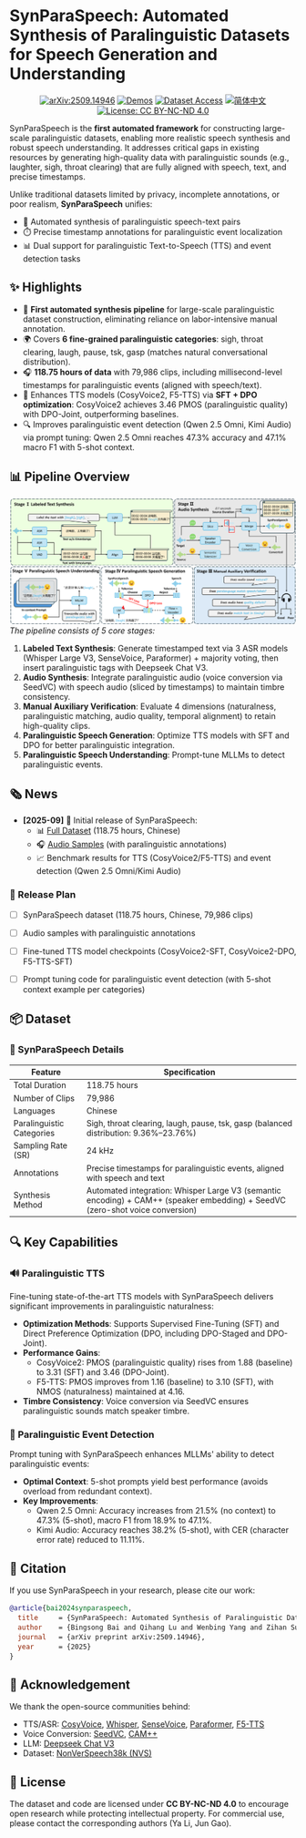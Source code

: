# SynParaSpeech: Automated Synthesis of Paralinguistic Datasets for Speech Generation and Understanding

<div align="center">
    <p>
    <!-- 若有logo可添加：<img src="path/to/logo.png" alt="SynParaSpeech Logo" width="300"> -->
    </p>
    <a href="https://arxiv.org/abs/2509.14946"><img src="https://img.shields.io/badge/arXiv-2509.14946-b31b1b.svg?logo=arxiv&logoColor=white" alt="arXiv:2509.14946"></a>
    <a href="https://shawnpi233.github.io/SynParaSpeech"><img src="https://img.shields.io/badge/Demos-🌐-blue" alt="Demos"></a>
    <a href="https://huggingface.co/datasets/shawnpi/SynParaSpeech"><img src="https://img.shields.io/badge/%F0%9F%A4%97%20Dataset%20Access-Download-orange" alt="Dataset Access"></a>
    <a href="README_zh.md"><img src="https://img.shields.io/badge/语言-简体中文-green" alt="简体中文"></a>
    <a href="https://creativecommons.org/licenses/by-nc-nd/4.0/"><img src="https://img.shields.io/badge/License-CC%20BY--NC--ND%204.0-blue.svg" alt="License: CC BY-NC-ND 4.0"></a>
</div>

SynParaSpeech is the **first automated framework** for constructing large-scale paralinguistic datasets, enabling more realistic speech synthesis and robust speech understanding. It addresses critical gaps in existing resources by generating high-quality data with paralinguistic sounds (e.g., laughter, sigh, throat clearing) that are fully aligned with speech, text, and precise timestamps.

Unlike traditional datasets limited by privacy, incomplete annotations, or poor realism, **SynParaSpeech** unifies:
- 🤖 Automated synthesis of paralinguistic speech-text pairs
- ⏱️ Precise timestamp annotations for paralinguistic event localization
- 📊 Dual support for paralinguistic Text-to-Speech (TTS) and event detection tasks


## ✨ Highlights

- 🚀 **First automated synthesis pipeline** for large-scale paralinguistic dataset construction, eliminating reliance on labor-intensive manual annotation.  
- 🌍 Covers **6 fine-grained paralinguistic categories**: sigh, throat clearing, laugh, pause, tsk, gasp (matches natural conversational distribution).  
- 🎧 **118.75 hours of data** with 79,986 clips, including millisecond-level timestamps for paralinguistic events (aligned with speech/text).  
- 🎤 Enhances TTS models (CosyVoice2, F5-TTS) via **SFT + DPO optimization**: CosyVoice2 achieves 3.46 PMOS (paralinguistic quality) with DPO-Joint, outperforming baselines.  
- 🔍 Improves paralinguistic event detection (Qwen 2.5 Omni, Kimi Audio) via prompt tuning: Qwen 2.5 Omni reaches 47.3% accuracy and 47.1% macro F1 with 5-shot context.  


## 📊 Pipeline Overview

![SynParaSpeech Pipeline](statics/figs/synparaspeech.png)  
*The pipeline consists of 5 core stages:*  
1. **Labeled Text Synthesis**: Generate timestamped text via 3 ASR models (Whisper Large V3, SenseVoice, Paraformer) + majority voting, then insert paralinguistic tags with Deepseek Chat V3.  
2. **Audio Synthesis**: Integrate paralinguistic audio (voice conversion via SeedVC) with speech audio (sliced by timestamps) to maintain timbre consistency.  
3. **Manual Auxiliary Verification**: Evaluate 4 dimensions (naturalness, paralinguistic matching, audio quality, temporal alignment) to retain high-quality clips.  
4. **Paralinguistic Speech Generation**: Optimize TTS models with SFT and DPO for better paralinguistic integration.  
5. **Paralinguistic Speech Understanding**: Prompt-tune MLLMs to detect paralinguistic events.  


## 🗞 News

- **[2025-09]** 🎉 Initial release of SynParaSpeech:
  - 📊 [Full Dataset](https://huggingface.co/datasets/shawnpi/SynParaSpeech) (118.75 hours, Chinese)
  - 🎧 [Audio Samples](https://shawnpi233.github.io/SynParaSpeech) (with paralinguistic annotations)
  - 📈 Benchmark results for TTS (CosyVoice2/F5-TTS) and event detection (Qwen 2.5 Omni/Kimi Audio)

### 📅 Release Plan

- [ ] SynParaSpeech dataset (118.75 hours, Chinese, 79,986 clips)
- [ ] Audio samples with paralinguistic annotations
- [ ] Fine-tuned TTS model checkpoints (CosyVoice2-SFT, CosyVoice2-DPO, F5-TTS-SFT)
- [ ] Prompt tuning code for paralinguistic event detection (with 5-shot context example per categories)


## 📦 Dataset

### 📌 SynParaSpeech Details

| Feature                | Specification                                                                 |
|------------------------|-------------------------------------------------------------------------------|
| Total Duration         | 118.75 hours                                                                  |
| Number of Clips        | 79,986                                                                        |
| Languages              | Chinese                                                                       |
| Paralinguistic Categories | Sigh, throat clearing, laugh, pause, tsk, gasp (balanced distribution: 9.36%–23.76%) |
| Sampling Rate (SR)     | 24 kHz                                                                        |
| Annotations            | Precise timestamps for paralinguistic events, aligned with speech and text    |
| Synthesis Method       | Automated integration: Whisper Large V3 (semantic encoding) + CAM++ (speaker embedding) + SeedVC (zero-shot voice conversion) |


## 🔍 Key Capabilities

### 🔊 Paralinguistic TTS
Fine-tuning state-of-the-art TTS models with SynParaSpeech delivers significant improvements in paralinguistic naturalness:
- **Optimization Methods**: Supports Supervised Fine-Tuning (SFT) and Direct Preference Optimization (DPO, including DPO-Staged and DPO-Joint).  
- **Performance Gains**: 
  - CosyVoice2: PMOS (paralinguistic quality) rises from 1.88 (baseline) to 3.31 (SFT) and 3.46 (DPO-Joint).  
  - F5-TTS: PMOS improves from 1.16 (baseline) to 3.10 (SFT), with NMOS (naturalness) maintained at 4.16.  
- **Timbre Consistency**: Voice conversion via SeedVC ensures paralinguistic sounds match speaker timbre.

### 🎯 Paralinguistic Event Detection
Prompt tuning with SynParaSpeech enhances MLLMs' ability to detect paralinguistic events:
- **Optimal Context**: 5-shot prompts yield best performance (avoids overload from redundant context).  
- **Key Improvements**:
  - Qwen 2.5 Omni: Accuracy increases from 21.5% (no context) to 47.3% (5-shot), macro F1 from 18.9% to 47.1%.  
  - Kimi Audio: Accuracy reaches 38.2% (5-shot), with CER (character error rate) reduced to 11.11%.  

## 📜 Citation

If you use SynParaSpeech in your research, please cite our work:

```bibtex
@article{bai2024synparaspeech,
  title     = {SynParaSpeech: Automated Synthesis of Paralinguistic Datasets for Speech Generation and Understanding},
  author    = {Bingsong Bai and Qihang Lu and Wenbing Yang and Zihan Sun and YueRan Hou and Peilei Jia and Songbai Pu and Ruibo Fu and Yingming Gao and Ya Li and Jun Gao},
  journal   = {arXiv preprint arXiv:2509.14946},
  year      = {2025}
}
```


## 🙏 Acknowledgement
We thank the open-source communities behind:
- TTS/ASR: [CosyVoice](https://github.com/FunAudioLLM/CosyVoice), [Whisper](https://github.com/openai/whisper), [SenseVoice](https://arxiv.org/abs/2407.04051), [Paraformer](https://www.isca-speech.org/archive/interspeech_2022/gao22b_interspeech.html), [F5-TTS](https://github.com/SWivid/F5-TTS)  
- Voice Conversion: [SeedVC](https://arxiv.org/abs/2411.09943), [CAM++](https://www.isca-speech.org/archive/interspeech_2023/wang23aa_interspeech.html)  
- LLM: [Deepseek Chat V3](https://arxiv.org/abs/2412.19437)  
- Dataset: [NonVerSpeech38k (NVS)](https://github.com/nonverbalspeech38k/nonverspeech38k)


## 🪪 License

The dataset and code are licensed under **CC BY-NC-ND 4.0** to encourage open research while protecting intellectual property. For commercial use, please contact the corresponding authors (Ya Li, Jun Gao).
